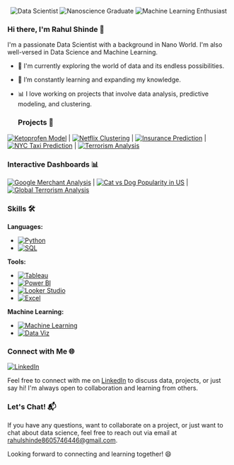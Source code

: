 <p align="center">
  <img src="https://img.shields.io/badge/Data%20Scientist-%F0%9F%93%8A-blue" alt="Data Scientist">
  <img src="https://img.shields.io/badge/Nanoscience%20Graduate-%F0%9F%94%8D-green" alt="Nanoscience Graduate">
  <img src="https://img.shields.io/badge/Machine%20Learning%20Enthusiast-%F0%9F%A4%96-orange" alt="Machine Learning Enthusiast">
</p>

### Hi there, I'm Rahul Shinde 👋

I'm a passionate Data Scientist with a background in Nano World. I'm also well-versed in Data Science and Machine Learning. 

- 🔭 I'm currently exploring the world of data and its endless possibilities.
- 🌱 I’m constantly learning and expanding my knowledge.
- 📊 I love working on projects that involve data analysis, predictive modeling, and clustering.


  ### Projects 🚀

[![Ketoprofen Model](https://img.shields.io/badge/Ketoprofen-%F0%9F%8C%8C-green)](https://github.com/Rahulshinde5/ML-Based-Predictive-Modeling-for-Ketoprofen-Adsorbance/blob/main/README.md) | [![Netflix Clustering](https://img.shields.io/badge/Netflix%20Clustering-%E2%98%81-blue)](https://github.com/Rahulshinde5/Unsupervised-Machine-Learning-Project-/blob/main/README.md) | [![Insurance Prediction](https://img.shields.io/badge/Insurance%20Prediction-%F0%9F%92%BC-green)](https://github.com/Rahulshinde5/Supervised-ML-Classifiacation-Project-/blob/main/README.md) | [![NYC Taxi Prediction](https://img.shields.io/badge/NYC%20Taxi%20Prediction-%F0%9F%9A%96-yellow)](https://github.com/Rahulshinde5/Machine-Learning-NYC-Taxi-Trip-Time-Prediction/blob/main/README.md) | [![Terrorism Analysis](https://img.shields.io/badge/Terrorism%20Analysis-%F0%9F%92%A3-blueviolet)](https://github.com/Rahulshinde5/EDA-Global-Terrorism-Dataset/blob/main/README.md)


### Interactive Dashboards 📊

[![Google Merchant Analysis](https://img.shields.io/badge/Google%20Merchant%20Analysis-%F0%9F%93%88-green)](https://lookerstudio.google.com/reporting/37328a21-7cad-4824-99e9-85c262a4ee7a) | [![Cat vs Dog Popularity in US](https://img.shields.io/badge/Cat%20vs%20Dog%20Popularity-%F0%9F%90%B1%20%F0%9F%90%B6-blue)](https://www.novypro.com/project/cat-vs-dog-popularity-in-us) | [![Global Terrorism Analysis](https://img.shields.io/badge/Global%20Terrorism%20Analysis-%F0%9F%92%A3%20%F0%9F%93%8A-red)](https://www.novypro.com/project/global-terrorism-analysis-3)


### Skills 🛠️
**Languages:**
- [![Python](https://img.shields.io/badge/Python-%E2%9C%A8-blue)](https://drive.google.com/file/d/1ADYAx39TPUwjfJZgKxWfo52rg_2UEOEo/view?usp=sharing)
- [![SQL](https://img.shields.io/badge/SQL-%F0%9F%93%9D-orange)](https://drive.google.com/file/d/19b20AqV-tQRVta8TZeX8eHXSE3DvOo2K/view?usp=sharing)

**Tools:**
- [![Tableau](https://img.shields.io/badge/Tableau-%F0%9F%93%8A-blueviolet)](https://www.tableau.com/)
- [![Power BI](https://img.shields.io/badge/Power%20BI-%F0%9F%93%88%20-green)](https://powerbi.microsoft.com/en-in/)
- [![Looker Studio](https://img.shields.io/badge/Looker%20Studio-%F0%9F%94%8D%20-blue)](https://lookerstudio.google.com/navigation/reporting)
- [![Excel](https://img.shields.io/badge/Excel-%F0%9F%93%88-green)](https://drive.google.com/file/d/1KsuJ-aJsf8ceF7OFo_de0W31av5fnuQW/view?usp=sharing)

**Machine Learning:**
- [![Machine Learning](https://img.shields.io/badge/Machine%20Learning-%F0%9F%A4%96-yellow)](https://drive.google.com/file/d/1myY4032HCiwIJLPAOPO7FEYOUxtr4EhS/view?usp=sharing)
- [![Data Viz](https://img.shields.io/badge/Data%20Viz-%F0%9F%93%88-lightgrey)](https://drive.google.com/file/d/1V1KFa0eZFz0cXKbF_f9l6zZVp_HxgGFu/view?usp=sharing)


### Connect with Me 🌐

[![LinkedIn](https://img.shields.io/badge/LinkedIn-%E2%86%B3-blue)](https://www.linkedin.com/in/rahul-shinde5/)

Feel free to connect with me on [LinkedIn](https://www.linkedin.com/in/rahul-shinde5/) to discuss data, projects, or just say hi! I'm always open to collaboration and learning from others.

### Let's Chat! 📬

If you have any questions, want to collaborate on a project, or just want to chat about data science, feel free to reach out via email at rahulshinde8605746446@gmail.com.

Looking forward to connecting and learning together! 😄
